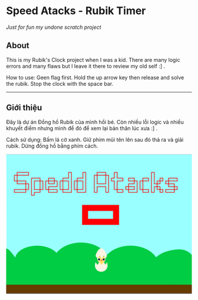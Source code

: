 # Speed Atacks - Rubik Timer
*Just for fun my undone scratch project*

## About 
This is my Rubik's Clock project when I was a kid. There are many logic errors and many flaws but I leave it there to review my old self :] .

How to use: Geen flag first. Hold the up arrow key then release and solve the rubik. Stop the clock with the space bar.


---
## Giới thiệu
Đây là dự án Đồng hồ Rubik của mình hồi bé. Còn nhiều lỗi logic và nhiều khuyết điểm nhưng mình để đó để xem lại bản thân lúc xưa :] .

Cách sử dụng: Bấm lá cờ xanh. Giữ phím mũi tên lên sau đó thả ra và giải rubik. Dừng đồng hồ bằng phím cách.

![Screenshot](Screenshot.png)
